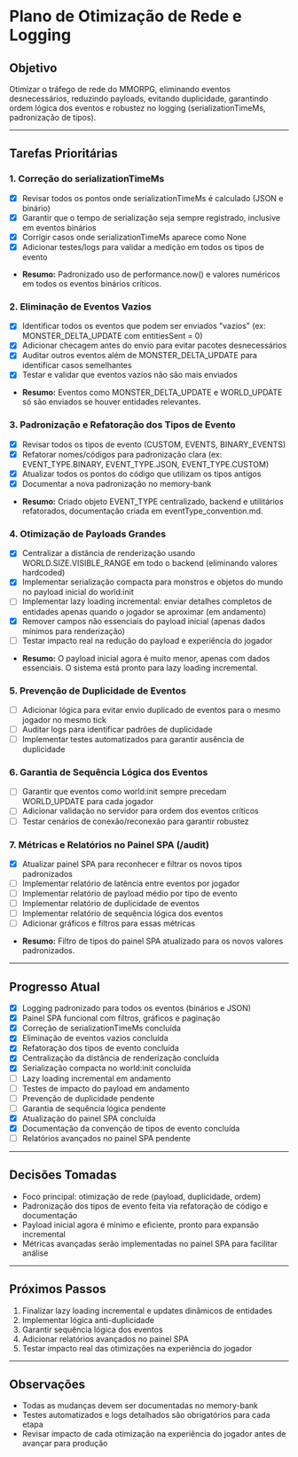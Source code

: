 # Plano de Otimização de Rede e Logging

## Objetivo
Otimizar o tráfego de rede do MMORPG, eliminando eventos desnecessários, reduzindo payloads, evitando duplicidade, garantindo ordem lógica dos eventos e robustez no logging (serializationTimeMs, padronização de tipos).

---

## Tarefas Prioritárias

### 1. Correção do serializationTimeMs
- [x] Revisar todos os pontos onde serializationTimeMs é calculado (JSON e binário)
- [x] Garantir que o tempo de serialização seja sempre registrado, inclusive em eventos binários
- [x] Corrigir casos onde serializationTimeMs aparece como None
- [x] Adicionar testes/logs para validar a medição em todos os tipos de evento
- **Resumo:** Padronizado uso de performance.now() e valores numéricos em todos os eventos binários críticos.

### 2. Eliminação de Eventos Vazios
- [x] Identificar todos os eventos que podem ser enviados "vazios" (ex: MONSTER_DELTA_UPDATE com entitiesSent = 0)
- [x] Adicionar checagem antes do envio para evitar pacotes desnecessários
- [x] Auditar outros eventos além de MONSTER_DELTA_UPDATE para identificar casos semelhantes
- [x] Testar e validar que eventos vazios não são mais enviados
- **Resumo:** Eventos como MONSTER_DELTA_UPDATE e WORLD_UPDATE só são enviados se houver entidades relevantes.

### 3. Padronização e Refatoração dos Tipos de Evento
- [x] Revisar todos os tipos de evento (CUSTOM, EVENTS, BINARY_EVENTS)
- [x] Refatorar nomes/códigos para padronização clara (ex: EVENT_TYPE.BINARY, EVENT_TYPE.JSON, EVENT_TYPE.CUSTOM)
- [x] Atualizar todos os pontos do código que utilizam os tipos antigos
- [x] Documentar a nova padronização no memory-bank
- **Resumo:** Criado objeto EVENT_TYPE centralizado, backend e utilitários refatorados, documentação criada em eventType_convention.md.

### 4. Otimização de Payloads Grandes
- [x] Centralizar a distância de renderização usando WORLD.SIZE.VISIBLE_RANGE em todo o backend (eliminando valores hardcoded)
- [x] Implementar serialização compacta para monstros e objetos do mundo no payload inicial do world:init
- [ ] Implementar lazy loading incremental: enviar detalhes completos de entidades apenas quando o jogador se aproximar (em andamento)
- [x] Remover campos não essenciais do payload inicial (apenas dados mínimos para renderização)
- [ ] Testar impacto real na redução do payload e experiência do jogador
- **Resumo:** O payload inicial agora é muito menor, apenas com dados essenciais. O sistema está pronto para lazy loading incremental.

### 5. Prevenção de Duplicidade de Eventos
- [ ] Adicionar lógica para evitar envio duplicado de eventos para o mesmo jogador no mesmo tick
- [ ] Auditar logs para identificar padrões de duplicidade
- [ ] Implementar testes automatizados para garantir ausência de duplicidade

### 6. Garantia de Sequência Lógica dos Eventos
- [ ] Garantir que eventos como world:init sempre precedam WORLD_UPDATE para cada jogador
- [ ] Adicionar validação no servidor para ordem dos eventos críticos
- [ ] Testar cenários de conexão/reconexão para garantir robustez

### 7. Métricas e Relatórios no Painel SPA (/audit)
- [x] Atualizar painel SPA para reconhecer e filtrar os novos tipos padronizados
- [ ] Implementar relatório de latência entre eventos por jogador
- [ ] Implementar relatório de payload médio por tipo de evento
- [ ] Implementar relatório de duplicidade de eventos
- [ ] Implementar relatório de sequência lógica dos eventos
- [ ] Adicionar gráficos e filtros para essas métricas
- **Resumo:** Filtro de tipos do painel SPA atualizado para os novos valores padronizados.

---

## Progresso Atual
- [x] Logging padronizado para todos os eventos (binários e JSON)
- [x] Painel SPA funcional com filtros, gráficos e paginação
- [x] Correção de serializationTimeMs concluída
- [x] Eliminação de eventos vazios concluída
- [x] Refatoração dos tipos de evento concluída
- [x] Centralização da distância de renderização concluída
- [x] Serialização compacta no world:init concluída
- [ ] Lazy loading incremental em andamento
- [ ] Testes de impacto do payload em andamento
- [ ] Prevenção de duplicidade pendente
- [ ] Garantia de sequência lógica pendente
- [x] Atualização do painel SPA concluída
- [x] Documentação da convenção de tipos de evento concluída
- [ ] Relatórios avançados no painel SPA pendente

---

## Decisões Tomadas
- Foco principal: otimização de rede (payload, duplicidade, ordem)
- Padronização dos tipos de evento feita via refatoração de código e documentação
- Payload inicial agora é mínimo e eficiente, pronto para expansão incremental
- Métricas avançadas serão implementadas no painel SPA para facilitar análise

---

## Próximos Passos
1. Finalizar lazy loading incremental e updates dinâmicos de entidades
2. Implementar lógica anti-duplicidade
3. Garantir sequência lógica dos eventos
4. Adicionar relatórios avançados no painel SPA
5. Testar impacto real das otimizações na experiência do jogador

---

## Observações
- Todas as mudanças devem ser documentadas no memory-bank
- Testes automatizados e logs detalhados são obrigatórios para cada etapa
- Revisar impacto de cada otimização na experiência do jogador antes de avançar para produção 